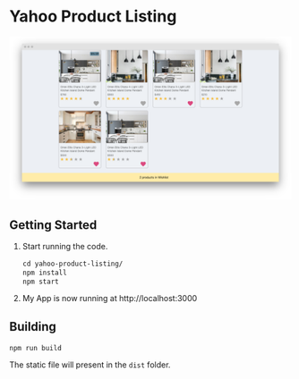 # Yahoo Product Listing

![Yahoo Product Listing](screenshot.png "Screenshot")

## Getting Started
1. Start running the code.
    ```
    cd yahoo-product-listing/
    npm install
    npm start
    ```
2. My App is now running at http://localhost:3000

## Building
```
npm run build
```
The static file will present in the `dist` folder.